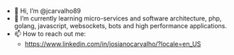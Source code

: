 - 👋 Hi, I’m @jcarvalho89
- 🌱 I’m currently learning micro-services and software architecture, php, golang, javascript, websockets, bots and high performance applications.
- 📫 How to reach out me:
  - https://www.linkedin.com/in/josianocarvalho/?locale=en_US

<!---
jcarvalho89/jcarvalho89 is a ✨ special ✨ repository because its `README.md` (this file) appears on your GitHub profile.
You can click the Preview link to take a look at your changes.
--->
